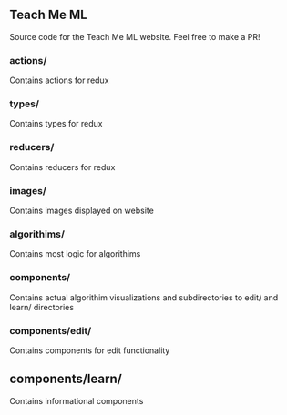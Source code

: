 ## Teach Me ML

Source code for the Teach Me ML website. Feel free to make a PR!

### actions/

Contains actions for redux

### types/

Contains types for redux

### reducers/

Contains reducers for redux

### images/

Contains images displayed on website

### algorithims/ 

Contains most logic for algorithims

### components/

Contains actual algorithim visualizations and subdirectories to edit/ and learn/ directories

### components/edit/

Contains components for edit functionality

## components/learn/

Contains informational components